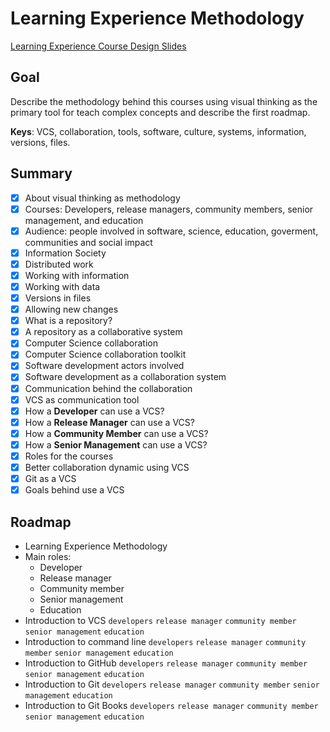 # Learning Experience Methodology

[Learning Experience Course Design Slides](https://docs.google.com/presentation/d/1pYdHqfeKCkD6QbQJjOjmkhTnGoAdoWLNN01sDiTn7ME/edit?usp=sharing)

## Goal

Describe the methodology behind this courses using visual thinking as the primary tool for teach complex concepts and describe the first roadmap.

**Keys**: VCS, collaboration, tools, software, culture, systems, information, versions, files.

## Summary

- [x] About visual thinking as methodology 
- [x] Courses: Developers, release managers, community members, senior management, and education
- [x] Audience: people involved in software, science, education, goverment, communities and social impact
- [x] Information Society
- [x] Distributed work
- [x] Working with information
- [x] Working with data
- [x] Versions in files
- [x] Allowing new changes
- [x] What is a repository?
- [x] A repository as a collaborative system
- [x] Computer Science collaboration
- [x] Computer Science collaboration toolkit
- [x] Software development actors involved
- [x] Software development as a collaboration system
- [x] Communication behind the collaboration
- [x] VCS as communication tool
- [x] How a **Developer** can use a VCS?
- [x] How a **Release Manager** can use a VCS?
- [x] How a **Community Member** can use a VCS?
- [x] How a **Senior Management** can use a VCS?
- [x] Roles for the courses
- [x] Better collaboration dynamic using VCS
- [x] Git as a VCS
- [x] Goals behind use a VCS

## Roadmap 

- Learning Experience Methodology
- Main roles: 
  - Developer
  - Release manager
  - Community member
  - Senior management
  - Education
- Introduction to VCS `developers` `release manager` `community member` `senior management` `education`
- Introduction to command line `developers` `release manager` `community member` `senior management` `education`
- Introduction to GitHub `developers` `release manager` `community member` `senior management` `education`
- Introduction to Git `developers` `release manager` `community member` `senior management` `education`
- Introduction to Git Books `developers` `release manager` `community member` `senior management` `education`



